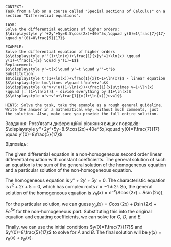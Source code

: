 ```
CONTEXT:
Task from a lab on a course called "Special sections of Calculus" on a section "Differential equations".

TASK:
Solve the differential equations of higher orders:
$\displaystyle y''+2y'+5y=8.5\cos(2x)+40e^5x,\qquad y(0)=1\frac{7}{17} \quad y'(0)=8\frac{5}{17}$

EXAMPLE:
Solve the differential equation of higher orders
$$\displaystyle y''(1+\ln(x))+\frac{1}{x}y'=1+\ln(x) \qquad y(1)=\frac{1}{2} \quad y'(1)=1$$
Replacement:
$$\displaystyle y'=t(x)\quad y'=t \quad y''=t'$$
Substitution:
$$\displaystyle t'(1+\ln(x))+\frac{1}{x}t=1+\ln(x)$$ - linear equation
$$\displaystyle t=u\times v\quad t'=u'v+v'u$$
$$\displaystyle (u'v+v'u)(1+\ln(x))+\frac{1}{x}u\times v=1+\ln(x) \qquad |: (1+\ln(x))$ - divide everything by $1+\ln(x)$
$$\displaystyle u'v+v'u+\frac{1}{x(1+\ln(x))}uv=1$$

HINTS: Solve the task, take the example as a rough general guideline. Write the answer in a mathematical way, without much comments, just the solution. Also, make sure you provide the full entire solution.
```

Завдання:
Розв’язати диференційні рівняння вищих порядків:
$\displaystyle y''+2y'+5y=8.5\cos(2x)+40e^5x,\qquad y(0)=1\frac{7}{17} \quad y'(0)=8\frac{5}{17}$

Відповідь:

The given differential equation is a non-homogeneous second order linear differential equation with constant coefficients. The general solution of such an equation is the sum of the general solution of the homogeneous equation and a particular solution of the non-homogeneous equation.

The homogeneous equation is $y''+2y'+5y=0$. The characteristic equation is $r^2+2r+5=0$, which has complex roots $r=-1\pm 2i$. So, the general solution of the homogeneous equation is $y_h(x)=e^{-x}(A\cos(2x)+B\sin(2x))$.

For the particular solution, we can guess $y_p(x)=C\cos(2x)+D\sin(2x)+Ee^{5x}$ for the non-homogeneous part. Substituting this into the original equation and equating coefficients, we can solve for $C$, $D$, and $E$.

Finally, we can use the initial conditions $y(0)=1\frac{7}{17}$ and $y'(0)=8\frac{5}{17}$ to solve for $A$ and $B$. The final solution will be $y(x)=y_h(x)+y_p(x)$.
